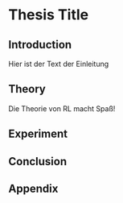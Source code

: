 # Thesis Title

## Introduction
Hier ist der Text der Einleitung

## Theory
Die Theorie von RL macht Spaß!

## Experiment

## Conclusion

## Appendix
